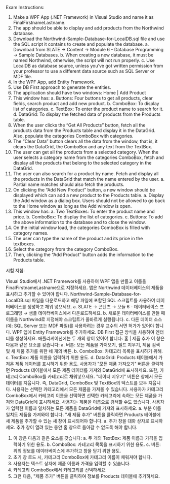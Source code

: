 Exam Instructions:
1. Make a WPF App (.NET Framework) in Visual Studio and name it as 
FinalFirstnameLastname.
2. The app should be able to display and add products from the Northwind database.
3. Download the Northwind-Sample-Database-for-LocalDB.sql file and use the SQL 
script it contains to create and populate the database.
a. Download from SLATE → Content → Module 6 - Database Programming →
Sample Databases.
b. When creating a new database, it must be named Northwind, otherwise, the 
script will not run properly.
c. Use LocalDB as database source, unless you’ve got written permission from 
your professor to use a different data source such as SQL Server or MDF file.
4. In the WPF App, add Entity Framework.
5. Use DB First approach to generate the entities.
6. The application should have two windows: Home | Add Product
1. This window has:
a. Buttons: Four buttons to get all products, clear fields, search product and add 
new product.
b. ComboBox: To display list of categories.
c. TextBox: To enter the product name to search for it.
d. DataGrid: To display the fetched data of products from the Products table.
2. When the user clicks the “Get All Products” button, fetch all the products data from 
the Products table and display it in the DataGrid. Also, populate the categories 
ComboBox with categories.
3. The “Clear Data” button clears all the data from the window, that is, it clears the 
DataGrid, the ComboBox and any text from the TextBox. 
4. The user can get all the products from a selected category. When the user selects a 
category name from the categories ComboBox, fetch and display all the products that 
belong to the selected category in the DataGrid. 
5. The user can also search for a product by name. Fetch and display all the products in 
the DataGrid that match the name entered by the user.
a. Partial name matches should also fetch the products.
6. On clicking the “Add New Product” button, a new window should be displayed which 
can add a new product to the Products table.
a. Display the Add window as a dialog box. Users should not be allowed to go back 
to the Home window as long as the Add window is open.
1. This window has:
a. Two TextBoxes: To enter the product name and price.
b. ComboBox: To display the list of categories.
c. Buttons: To add the above information to the database and to close the window. 
2. On the initial window load, the categories ComboBox is filled with category names. 
3. The user can type the name of the product and its price in the textboxes.
4. Select the category from the category ComboBox.
5. Then, clicking the “Add Product” button adds the information to the Products table.





시험 지침:

Visual Studio에서 .NET Framework를 사용하여 WPF 앱을 만들고 이름을 FinalFirstnameLastname으로 지정하세요.
앱은 Northwind 데이터베이스의 제품을 표시하고 추가할 수 있어야 합니다.
Northwind-Sample-Database-for-LocalDB.sql 파일을 다운로드하고 해당 파일에 포함된 SQL 스크립트를 사용하여 데이터베이스를 생성하고 채워 넣으세요.
a. SLATE → 콘텐츠 → 모듈 6 - 데이터베이스 프로그래밍 → 샘플 데이터베이스에서 다운로드하세요.
b. 새로운 데이터베이스를 만들 때 이름을 Northwind로 지정해야 스크립트가 올바르게 실행됩니다.
c. 다른 데이터 소스(예: SQL Server 또는 MDF 파일)를 사용하려는 경우 교수의 서면 허가가 있어야 합니다.
WPF 앱에 Entity Framework를 추가하세요.
DB First 접근 방식을 사용하여 엔터티를 생성하세요.
애플리케이션에는 두 개의 창이 있어야 합니다: 홈 | 제품 추가
이 창은 다음과 같은 요소를 갖습니다:
a. 버튼: 모든 제품을 가져오기, 필드 지우기, 제품 검색 및 새 제품 추가를 위한 네 개의 버튼.
b. ComboBox: 카테고리 목록을 표시하기 위해.
c. TextBox: 제품 이름을 입력하기 위한 용도.
d. DataGrid: Products 테이블에서 가져온 제품 데이터를 표시하기 위한 용도.
사용자가 "모든 제품 가져오기" 버튼을 클릭하면 Products 테이블에서 모든 제품 데이터를 가져와 DataGrid에 표시하세요. 또한, 카테고리 ComboBox를 카테고리로 채워넣으세요.
"데이터 지우기" 버튼은 창에서 모든 데이터를 지웁니다. 즉, DataGrid, ComboBox 및 TextBox의 텍스트를 모두 지웁니다.
사용자는 선택한 카테고리에서 모든 제품을 가져올 수 있습니다. 사용자가 카테고리 ComboBox에서 카테고리 이름을 선택하면 선택한 카테고리에 속하는 모든 제품을 가져와 DataGrid에 표시하세요.
사용자는 제품을 이름으로 검색할 수도 있습니다. 사용자가 입력한 이름과 일치하는 모든 제품을 DataGrid에 가져와 표시하세요.
a. 부분 이름 일치도 제품을 가져와야 합니다.
"새 제품 추가" 버튼을 클릭하면 Products 테이블에 새 제품을 추가할 수 있는 새 창이 표시되어야 합니다.
a. 추가 창을 대화 상자로 표시하세요. 추가 창이 열려 있는 동안 홈 창으로 돌아갈 수 없도록 해야 합니다.
1. 이 창은 다음과 같은 요소를 갖습니다:
a. 두 개의 TextBox: 제품 이름과 가격을 입력하기 위한 용도.
b. ComboBox: 카테고리 목록을 표시하기 위한 용도.
c. 버튼: 위의 정보를 데이터베이스에 추가하고 창을 닫기 위한 용도.
2. 초기 창 로드 시, 카테고리 ComboBox에 카테고리 이름이 채워져야 합니다.
3. 사용자는 텍스트 상자에 제품 이름과 가격을 입력할 수 있습니다.
4. 카테고리 ComboBox에서 카테고리를 선택하세요.
5. 그런 다음, "제품 추가" 버튼을 클릭하여 정보를 Products 테이블에 추가하세요.
